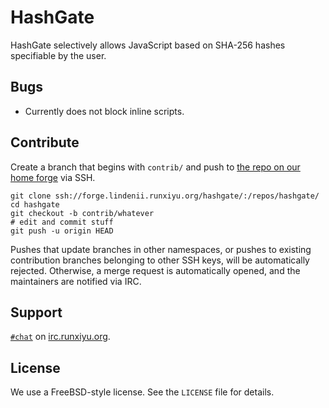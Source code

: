 # HashGate

HashGate selectively allows JavaScript based on SHA-256 hashes specifiable by
the user.

## Bugs

* Currently does not block inline scripts.

## Contribute

Create a branch that begins with `contrib/` and push to
[the repo on our home forge](https://forge.lindenii.runxiyu.org/hashgate/:/repos/hashgate/)
via SSH.

```
git clone ssh://forge.lindenii.runxiyu.org/hashgate/:/repos/hashgate/
cd hashgate
git checkout -b contrib/whatever
# edit and commit stuff
git push -u origin HEAD
```

Pushes that update branches in other namespaces, or pushes to existing
contribution branches belonging to other SSH keys, will be automatically
rejected. Otherwise, a merge request is automatically opened, and the
maintainers are notified via IRC.

## Support

[`#chat`](https://webirc.runxiyu.org/kiwiirc/#chat)
on
[irc.runxiyu.org](https://irc.runxiyu.org/).

## License

We use a FreeBSD-style license. See the `LICENSE` file for details.

